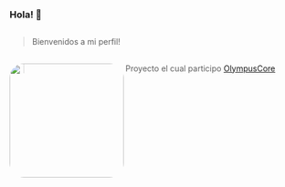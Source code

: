 ### Hola! 👋

 ## 
>Bienvenidos a mi perfil!
## 
</div>
<img align="left" height="200" style="border-radius:25px;" src="https://github.com/jorge990125/jorge990125/blob/main/bienvenidos.png?raw=true">
</div>


##
>Proyecto el cual participo
 [OlympusCore](https://github.com/jorge990125/Olympus-Source)
##
